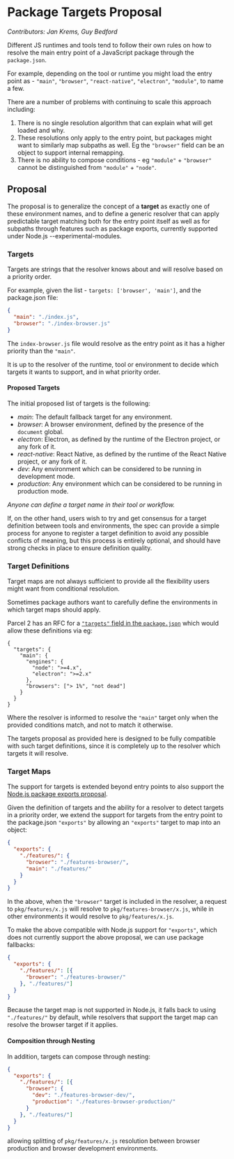 # Package Targets Proposal

_Contributors: Jan Krems, Guy Bedford_

Different JS runtimes and tools tend to follow their own rules on how to resolve the main entry point of a JavaScript package through the `package.json`.

For example, depending on the tool or runtime you might load the entry point as - `"main"`, `"browser"`, `"react-native"`, `"electron"`, `"module"`, to name a few.

There are a number of problems with continuing to scale this approach including:

1. There is no single resolution algorithm that can explain what will get loaded and why.
1. These resolutions only apply to the entry point, but packages might want to similarly map subpaths as well. Eg the `"browser"` field can be an object to support internal remapping.
1. There is no ability to compose conditions - eg `"module"` + `"browser"` cannot be distinguished from `"module"` + `"node"`.

## Proposal

The proposal is to generalize the concept of a **target** as exactly one of these environment names, and to define a generic resolver that can apply predictable target matching
both for the entry point itself as well as for subpaths through features such as package exports, currently supported under Node.js --experimental-modules.

### Targets

Targets are strings that the resolver knows about and will resolve based on a priority order.

For example, given the list - `targets: ['browser', 'main']`, and the package.json file:

```json
{
  "main": "./index.js",
  "browser": "./index-browser.js"
}
```

The `index-browser.js` file would resolve as the entry point as it has a higher priority than the `"main"`.

It is up to the resolver of the runtime, tool or environment to decide which targets it wants to support, and in what priority order.

#### Proposed Targets

The initial proposed list of targets is the following:

* _main_: The default fallback target for any environment.
* _browser_: A browser environment, defined by the presence of the `document` global.
* _electron_: Electron, as defined by the runtime of the Electron project, or any fork of it.
* _react-native_: React Native, as defined by the runtime of the React Native project, or any fork of it.
* _dev_: Any environment which can be considered to be running in development mode.
* _production_: Any environment which can be considered to be running in production mode.

_Anyone can define a target name in their tool or workflow._

If, on the other hand, users wish to try and get consensus for a target definition between tools and environments, the spec can provide a simple process for anyone to register a target definition to avoid any possible conflicts of meaning, but this process is entirely optional, and should have strong checks in place to ensure definition quality.

### Target Definitions

Target maps are not always sufficient to provide all the flexibility users might want from conditional resolution.

Sometimes package authors want to carefully define the environments in which target maps should apply.

Parcel 2 has an RFC for a [`"targets"` field in the `package.json`](https://github.com/parcel-bundler/parcel/blob/master/PARCEL_2_RFC.md#targets) which would allow these definitions via eg:

```
{
  "targets": {
    "main": {
      "engines": {
        "node": ">=4.x",
        "electron": ">=2.x"
      },
      "browsers": ["> 1%", "not dead"]
    }
  }
}
```

Where the resolver is informed to resolve the `"main"` target only when the provided conditions match, and not to match it otherwise.

The targets proposal as provided here is designed to be fully compatible with such target definitions, since it is completely up to the resolver which targets it will resolve.

### Target Maps

The support for targets is extended beyond entry points to also support the [Node.js package exports proposal](https://nodejs.org/dist/latest-v12.x/docs/api/esm.html#esm_package_exports).

Given the definition of targets and the ability for a resolver to detect targets in a priority order, we extend the support for targets from the entry point to the package.json `"exports"`
by allowing an `"exports"` target to map into an object:

```json
{
  "exports": {
    "./features/": {
      "browser": "./features-browser/",
      "main": "./features/"
    }
  }
}
```

In the above, when the `"browser"` target is included in the resolver, a request to `pkg/features/x.js` will resolve to `pkg/features-browser/x.js`, while
in other environments it would resolve to `pkg/features/x.js`.

To make the above compatible with Node.js support for `"exports"`, which does not currently support the above proposal, we can use package fallbacks:

```json
{
  "exports": {
    "./features/": [{
      "browser": "./features-browser/"
    }, "./features/"]
  }
}
```

Because the target map is not supported in Node.js, it falls back to using `"./features/"` by default, while resolvers that support the target map can resolve the browser target if it applies.

#### Composition through Nesting

In addition, targets can compose through nesting:

```json
{
  "exports": {
    "./features/": [{
      "browser": {
        "dev": "./features-browser-dev/",
        "production": "./features-browser-production/"
      }
    }, "./features/"]
  }
}
```

allowing splitting of `pkg/features/x.js` resolution between browser production and browser development environments.

